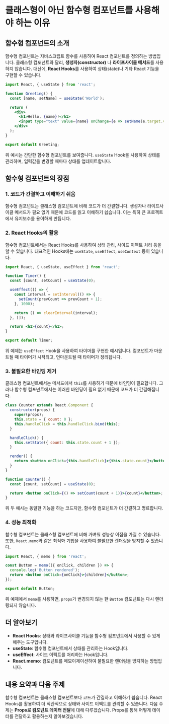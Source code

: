 # 클래스형이 아닌 함수형 컴포넌트를 사용해야 하는 이유

## 함수형 컴포넌트의 소개

함수형 컴포넌트는 자바스크립트 함수를 사용하여 React 컴포넌트를 정의하는 방법입니다. 클래스형 컴포넌트와 달리, **생성자(constructor)** 나 **라이프사이클 메서드**를 사용하지 않습니다. 대신에, **React Hooks**를 사용하여 상태(state)나 기타 React 기능을 구현할 수 있습니다.

```jsx
import React, { useState } from 'react';

function Greeting() {
  const [name, setName] = useState('World');

  return (
    <div>
      <h1>Hello, {name}!</h1>
      <input type="text" value={name} onChange={e => setName(e.target.value)} />
    </div>
  );
}

export default Greeting;
```

위 예시는 간단한 함수형 컴포넌트를 보여줍니다. `useState` Hook을 사용하여 상태를 관리하며, 입력값을 변경할 때마다 상태를 업데이트합니다.

## 함수형 컴포넌트의 장점

### 1. 코드가 간결하고 이해하기 쉬움

함수형 컴포넌트는 클래스형 컴포넌트에 비해 코드가 더 간결합니다. 생성자나 라이프사이클 메서드가 필요 없기 때문에 코드를 읽고 이해하기 쉽습니다. 이는 특히 큰 프로젝트에서 유지보수를 용이하게 만듭니다.

### 2. React Hooks의 활용

함수형 컴포넌트에서는 React Hooks를 사용하여 상태 관리, 사이드 이펙트 처리 등을 할 수 있습니다. 대표적인 Hooks에는 `useState`, `useEffect`, `useContext` 등이 있습니다.

```jsx
import React, { useState, useEffect } from 'react';

function Timer() {
  const [count, setCount] = useState(0);

  useEffect(() => {
    const interval = setInterval(() => {
      setCount(prevCount => prevCount + 1);
    }, 1000);

    return () => clearInterval(interval);
  }, []);

  return <h1>{count}</h1>;
}

export default Timer;
```

위 예제는 `useEffect` Hook을 사용하여 타이머를 구현한 예시입니다. 컴포넌트가 마운트될 때 타이머가 시작되고, 언마운트될 때 타이머가 정리됩니다.

### 3. 불필요한 바인딩 제거

클래스형 컴포넌트에서는 메서드에서 `this`를 사용하기 때문에 바인딩이 필요합니다. 그러나 함수형 컴포넌트에서는 이러한 바인딩이 필요 없기 때문에 코드가 더 간결해집니다.

```jsx
class Counter extends React.Component {
  constructor(props) {
    super(props);
    this.state = { count: 0 };
    this.handleClick = this.handleClick.bind(this);
  }

  handleClick() {
    this.setState({ count: this.state.count + 1 });
  }

  render() {
    return <button onClick={this.handleClick}>{this.state.count}</button>;
  }
}
```

```jsx
function Counter() {
  const [count, setCount] = useState(0);

  return <button onClick={() => setCount(count + 1)}>{count}</button>;
}
```

위 두 예시는 동일한 기능을 하는 코드지만, 함수형 컴포넌트가 더 간결하고 명료합니다.

### 4. 성능 최적화

함수형 컴포넌트는 클래스형 컴포넌트에 비해 가벼워 성능상 이점을 가질 수 있습니다. 또한, `React.memo`와 같은 최적화 기법을 사용하여 불필요한 렌더링을 방지할 수 있습니다.

```jsx
import React, { memo } from 'react';

const Button = memo(({ onClick, children }) => {
  console.log('Button rendered');
  return <button onClick={onClick}>{children}</button>;
});

export default Button;
```

위 예제에서 `memo`를 사용하면, `props`가 변경되지 않는 한 `Button` 컴포넌트는 다시 렌더링되지 않습니다.

## 더 알아보기

- **React Hooks**: 상태와 라이프사이클 기능을 함수형 컴포넌트에서 사용할 수 있게 해주는 도구입니다.
- **useState**: 함수형 컴포넌트에서 상태를 관리하는 Hook입니다.
- **useEffect**: 사이드 이펙트를 처리하는 Hook입니다.
- **React.memo**: 컴포넌트를 메모이제이션하여 불필요한 렌더링을 방지하는 방법입니다.

## 내용 요약과 다음 주제

함수형 컴포넌트는 클래스형 컴포넌트보다 코드가 간결하고 이해하기 쉽습니다. React Hooks를 활용하여 더 직관적으로 상태와 사이드 이펙트를 관리할 수 있습니다. 다음 주제는 **Props로 컴포넌트 데이터 전달**에 대해 다루겠습니다. Props를 통해 어떻게 데이터를 전달하고 활용하는지 알아보겠습니다.